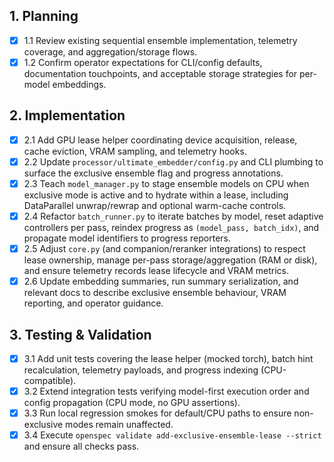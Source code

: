 ## 1. Planning
- [x] 1.1 Review existing sequential ensemble implementation, telemetry coverage, and aggregation/storage flows.
- [x] 1.2 Confirm operator expectations for CLI/config defaults, documentation touchpoints, and acceptable storage strategies for per-model embeddings.

## 2. Implementation
- [x] 2.1 Add GPU lease helper coordinating device acquisition, release, cache eviction, VRAM sampling, and telemetry hooks.
- [x] 2.2 Update `processor/ultimate_embedder/config.py` and CLI plumbing to surface the exclusive ensemble flag and progress annotations.
- [x] 2.3 Teach `model_manager.py` to stage ensemble models on CPU when exclusive mode is active and to hydrate within a lease, including DataParallel unwrap/rewrap and optional warm-cache controls.
- [x] 2.4 Refactor `batch_runner.py` to iterate batches by model, reset adaptive controllers per pass, reindex progress as `(model_pass, batch_idx)`, and propagate model identifiers to progress reporters.
- [x] 2.5 Adjust `core.py` (and companion/reranker integrations) to respect lease ownership, manage per-pass storage/aggregation (RAM or disk), and ensure telemetry records lease lifecycle and VRAM metrics.
- [x] 2.6 Update embedding summaries, run summary serialization, and relevant docs to describe exclusive ensemble behaviour, VRAM reporting, and operator guidance.

## 3. Testing & Validation
- [x] 3.1 Add unit tests covering the lease helper (mocked torch), batch hint recalculation, telemetry payloads, and progress indexing (CPU-compatible).
- [x] 3.2 Extend integration tests verifying model-first execution order and config propagation (CPU mode, no GPU assertions).
- [x] 3.3 Run local regression smokes for default/CPU paths to ensure non-exclusive modes remain unaffected.
- [x] 3.4 Execute `openspec validate add-exclusive-ensemble-lease --strict` and ensure all checks pass.
